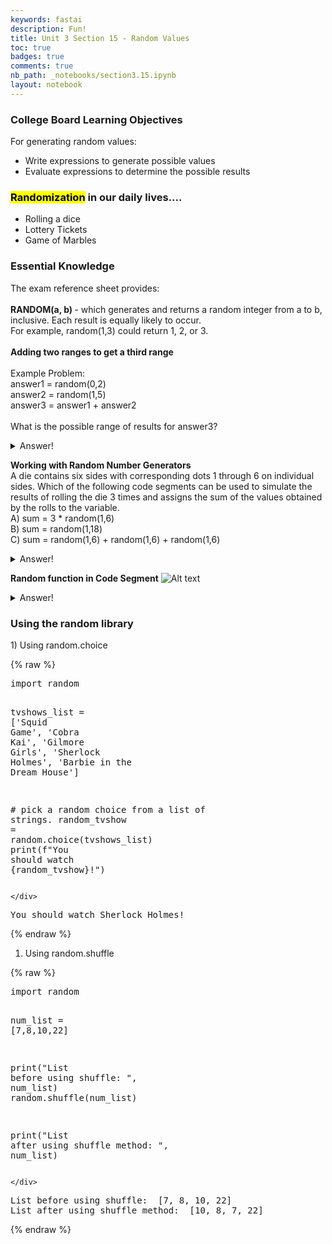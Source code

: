 ```yaml
---
keywords: fastai
description: Fun!
title: Unit 3 Section 15 - Random Values
toc: true 
badges: true
comments: true
nb_path: _notebooks/section3.15.ipynb
layout: notebook
---
```


<!--
#################################################
### THIS FILE WAS AUTOGENERATED! DO NOT EDIT! ###
#################################################
# file to edit: _notebooks/section3.15.ipynb
-->

<div class="container" id="notebook-container">
        
<div class="cell border-box-sizing text_cell rendered"><div class="inner_cell">
<div class="text_cell_render border-box-sizing rendered_html">
<html>
<h3>College Board Learning Objectives</h3>
<p>
For generating random values: 
<ul>
    <li>Write expressions to generate possible values</li>
    <li>Evaluate expressions to determine the possible results</li>
</ul>
</p>
</html>
</div>
</div>
</div>
<div class="cell border-box-sizing text_cell rendered"><div class="inner_cell">
<div class="text_cell_render border-box-sizing rendered_html">
<html>
<h3><mark>Randomization</mark> in our daily lives....</h3>
<ul>
    <li>Rolling a dice</li>
    <li>Lottery Tickets</li>
    <li>Game of Marbles</li>
</ul>
</html>
</div>
</div>
</div>
<div class="cell border-box-sizing text_cell rendered"><div class="inner_cell">
<div class="text_cell_render border-box-sizing rendered_html">
<html>
<h3>Essential Knowledge</h3>
<p>
The exam reference sheet provides:
<br>
<br>
<strong>RANDOM(a, b) </strong>- which generates and returns a random integer from a to b, inclusive. Each result is equally likely to occur. 
<br>
For example, random(1,3) could return 1, 2, or 3.
<br>
<br>
<strong>Adding two ranges to get a third range</strong>
<br>
<br>
Example Problem: 
<br>
answer1 = random(0,2)
<br>
answer2 = random(1,5)
<br>
answer3 = answer1 + answer2
<br>
<br>
What is the possible range of results for answer3?
</p>
</html><details closed>
<summary>Answer!</summary>
[1, 2, 3, 4, 5, 6, 7]
</details><p><strong>Working with Random Number Generators</strong>
<br>
A die contains six sides with corresponding dots 1 through 6 on individual sides. Which of the following code segments can be used to simulate the results of rolling the die 3 times and assigns the sum of the values obtained by the rolls to the variable.
<br>
A) sum = 3 * random(1,6)
<br>
B) sum = random(1,18)
<br>
C) sum = random(1,6) + random(1,6) + random(1,6)</p>
<details closed>
<summary>Answer!</summary>
C
</details><p><strong>Random function in Code Segment</strong>
<img src="/APCSP/images/copied_from_nb/images/codesegment.png" alt="Alt text"></p>
<details closed>
<summary>Answer!</summary>
C 3 1 2
</details>
</div>
</div>
</div>
<div class="cell border-box-sizing text_cell rendered"><div class="inner_cell">
<div class="text_cell_render border-box-sizing rendered_html">
<h3>Using the random library</h3>
</div>
</div>
</div>
<div class="cell border-box-sizing text_cell rendered"><div class="inner_cell">
<div class="text_cell_render border-box-sizing rendered_html">
<p>1) Using random.choice</p>

</div>
</div>
</div>
    {% raw %}
    
<div class="cell border-box-sizing code_cell rendered">
<div class="input">

<div class="inner_cell">
    <div class="input_area">
<div class=" highlight hl-ipython3"><pre><span></span><span class="kn">import</span> <span class="nn">random</span>

<span class="n">tvshows_list</span> <span class="o">=</span> <span class="p">[</span><span class="s1">&#39;Squid Game&#39;</span><span class="p">,</span> <span class="s1">&#39;Cobra Kai&#39;</span><span class="p">,</span> <span class="s1">&#39;Gilmore Girls&#39;</span><span class="p">,</span> <span class="s1">&#39;Sherlock Holmes&#39;</span><span class="p">,</span> <span class="s1">&#39;Barbie in the Dream House&#39;</span><span class="p">]</span>

<span class="c1"># pick a random choice from a list of strings.</span>
<span class="n">random_tvshow</span> <span class="o">=</span> <span class="n">random</span><span class="o">.</span><span class="n">choice</span><span class="p">(</span><span class="n">tvshows_list</span><span class="p">)</span>
<span class="nb">print</span><span class="p">(</span><span class="sa">f</span><span class="s2">&quot;You should watch </span><span class="si">{</span><span class="n">random_tvshow</span><span class="si">}</span><span class="s2">!&quot;</span><span class="p">)</span>
</pre></div>

    </div>
</div>
</div>

<div class="output_wrapper">
<div class="output">

<div class="output_area">

<div class="output_subarea output_stream output_stdout output_text">
<pre>You should watch Sherlock Holmes!
</pre>
</div>
</div>

</div>
</div>

</div>
    {% endraw %}

<div class="cell border-box-sizing text_cell rendered"><div class="inner_cell">
<div class="text_cell_render border-box-sizing rendered_html">
<ol>
<li>Using random.shuffle</li>
</ol>

</div>
</div>
</div>
    {% raw %}
    
<div class="cell border-box-sizing code_cell rendered">
<div class="input">

<div class="inner_cell">
    <div class="input_area">
<div class=" highlight hl-ipython3"><pre><span></span><span class="kn">import</span> <span class="nn">random</span>

<span class="n">num_list</span> <span class="o">=</span> <span class="p">[</span><span class="mi">7</span><span class="p">,</span><span class="mi">8</span><span class="p">,</span><span class="mi">10</span><span class="p">,</span><span class="mi">22</span><span class="p">]</span>

<span class="nb">print</span><span class="p">(</span><span class="s2">&quot;List before using shuffle: &quot;</span><span class="p">,</span> <span class="n">num_list</span><span class="p">)</span>
<span class="n">random</span><span class="o">.</span><span class="n">shuffle</span><span class="p">(</span><span class="n">num_list</span><span class="p">)</span>

<span class="nb">print</span><span class="p">(</span><span class="s2">&quot;List after using shuffle method: &quot;</span><span class="p">,</span> <span class="n">num_list</span><span class="p">)</span>
</pre></div>

    </div>
</div>
</div>

<div class="output_wrapper">
<div class="output">

<div class="output_area">

<div class="output_subarea output_stream output_stdout output_text">
<pre>List before using shuffle:  [7, 8, 10, 22]
List after using shuffle method:  [10, 8, 7, 22]
</pre>
</div>
</div>

</div>
</div>

</div>
    {% endraw %}

</div>
 

